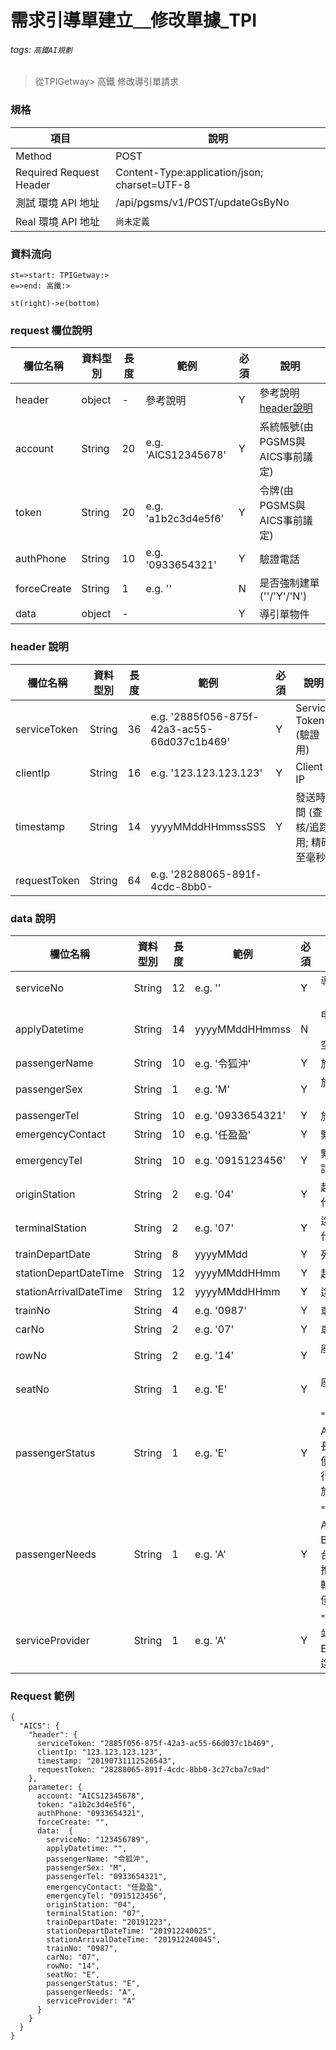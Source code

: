 # 需求引導單建立＿修改單據_TPI

###### tags: `高鐵AI規劃`

>從TPIGetway> 高鐵 修改導引單請求

### 規格

  項目 | 說明
  ---- | ---
  Method | POST
  Required Request Header |  Content-Type:application/json; charset=UTF-8
  測試 環境 API 地址 | /api/pgsms/v1/POST/updateGsByNo
  Real 環境 API 地址 | `尚未定義`

### 資料流向
```flow
st=>start: TPIGetway:>
e=>end: 高鐵:>

st(right)->e(bottom)

```

### request 欄位說明

| 欄位名稱 | 資料型別 | 長度 | 範例 | 必須 | 說明 |
| ---------- | --------- | ---------- | ----  | -------- | ----- 
| header | object | - | 參考說明 | Y | 參考說明 [header說明](##header說明)
| account | String | 20 | e.g. 'AICS12345678' | Y | 系統帳號(由PGSMS與AICS事前議定) |
| token | String | 20 | e.g. 'a1b2c3d4e5f6' | Y | 令牌(由PGSMS與AICS事前議定) |
| authPhone | String | 10 | e.g. '0933654321' | Y | 驗證電話 |
| forceCreate | String | 1 | e.g. '' | N | 是否強制建單(''/'Y'/'N') |
| data | object | - | | Y | 導引單物件 |


### header 說明
| 欄位名稱 | 資料型別 | 長度 | 範例 | 必須 | 說明 |
| ---------- | --------- | ---------- | ----  | -------- | ----------- |
| serviceToken | String | 36 | e.g. '2885f056-875f-42a3-ac55-66d037c1b469' | Y | Service Token (驗證用) |
| clientIp | String | 16 | e.g. '123.123.123.123' | Y | Client IP |
| timestamp | String | 14 | yyyyMMddHHmmssSSS | Y | 發送時間 (查核/追踪用; 精確至毫秒) |
| requestToken | String | 64 | e.g. '28288065-891f-4cdc-8bb0-

### data 說明
| 欄位名稱 | 資料型別 | 長度 | 範例 | 必須 | 說明 |
| ---------- | --------- | ---------- | ----  | -------- | ----- 
| serviceNo | String | 12 | e.g. '' | Y | 導引單編號（必填） |
| applyDatetime | String | 14 | yyyyMMddHHmmss | N | 申請日期時間（新增固定為空字串） |
| passengerName | String | 10 | e.g. '令狐沖' | Y | 旅客姓名 |
| passengerSex | String | 1 | e.g. 'M' | Y | 旅客性別（'M'/'F'） |
| passengerTel | String | 10 | e.g. '0933654321' | Y | 旅客聯絡電話 |
| emergencyContact | String | 10 | e.g. '任盈盈' | Y | 緊急聯絡人 |
| emergencyTel | String | 10 | e.g. '0915123456' | Y | 緊急聯絡人電話 |
| originStation | String | 2 | e.g. '04' | Y | 起站（請參考代碼表） |
| terminalStation | String | 2 | e.g. '07' | Y | 迄站（請參考代碼表） |
| trainDepartDate | String | 8 | yyyyMMdd | Y | 列車發車日期 |
| stationDepartDateTime | String | 12 | yyyyMMddHHmm | Y | 起站發車時間 |
| stationArrivalDateTime | String | 12 | yyyyMMddHHmm | Y | 迄站到達時間 |
| trainNo | String | 4 | e.g. '0987' | Y | 車次 |
| carNo | String | 2 | e.g. '07' | Y | 車廂（01~12） |
| rowNo | String | 2 | e.g. '14' | Y | 座位排數（01~20） |
| seatNo | String | 1 | e.g. 'E' | Y | 座位號碼（A/B/C/D/E） |
| passengerStatus | String | 1 | e.g. 'E' | Y | "身心狀況：A：視障 B：年長 C：行動不便 D：拐杖/助行器 E：輪椅旅客" |
| passengerNeeds | String | 1 | e.g. 'A' | Y | "乘車需求： A：自備輪椅 B：借用輪椅1台及服務人員推送 C：借用輪椅即可 D：僅需導引" |
| serviceProvider | String | 1 | e.g. 'A' | Y | "服務提供車站： S：起站 E：迄站 A：起迄站皆需要" |

### Request 範例
```
{			
  "AICS": {			
    "header": {			
      serviceToken: "2885f056-875f-42a3-ac55-66d037c1b469",		
      clientIp: "123.123.123.123",			
      timestamp: "20190731112526543",			
      requestToken: "28288065-891f-4cdc-8bb0-3c27cba7c9ad"		
    },		
    parameter: {			
      account: "AICS12345678",			
      token: "a1b2c3d4e5f6",			
      authPhone: "0933654321",			
      forceCreate: "",	
      data:  {			
        serviceNo: "123456789",			
        applyDatetime: "",			
        passengerName: "令狐沖",			
        passengerSex: "M",			
        passengerTel: "0933654321",			
        emergencyContact: "任盈盈",			
        emergencyTel: "0915123456",			
        originStation: "04",			
        terminalStation: "07",			
        trainDepartDate: "20191223",			
        stationDepartDateTime: "201912240025",			
        stationArrivalDateTime: "201912240045",			
        trainNo: "0987",			
        carNo: "07",			
        rowNo: "14",			
        seatNo: "E",			
        passengerStatus: "E",			
        passengerNeeds: "A",			
        serviceProvider: "A"			
      }			
    }			
  }			
} 
```